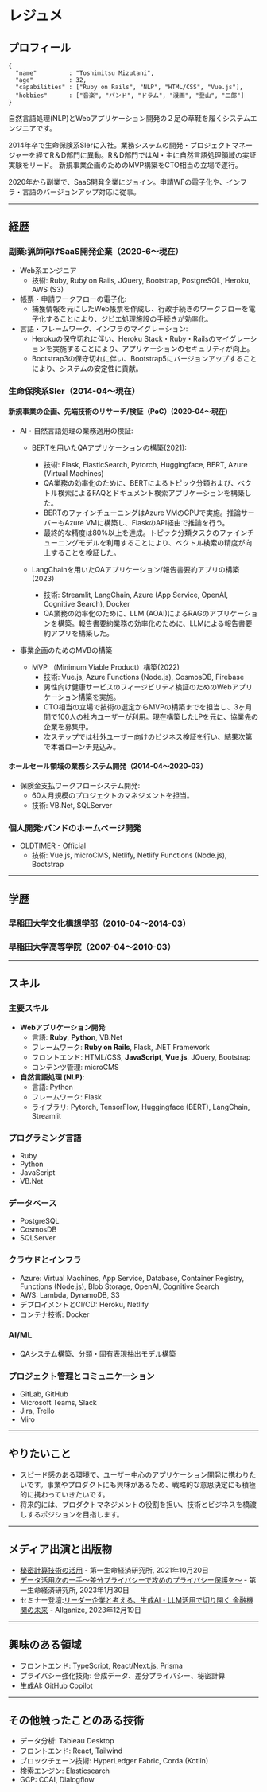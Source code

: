 # レジュメ

## プロフィール

```
{
  "name"         : "Toshimitsu Mizutani",
  "age"          : 32,
  "capabilities" : ["Ruby on Rails", "NLP", "HTML/CSS", "Vue.js"],
  "hobbies"      : ["音楽", "バンド", "ドラム", "漫画", "登山", "二郎"]
}
```

自然言語処理(NLP)とWebアプリケーション開発の２足の草鞋を履くシステムエンジニアです。

2014年卒で生命保険系SIerに入社。業務システムの開発・プロジェクトマネージャーを経てR＆D部門に異動。R＆D部門ではAI・主に自然言語処理領域の実証実験をリード。
新規事業企画のためのMVP構築をCTO相当の立場で遂行。

2020年から副業で、SaaS開発企業にジョイン。申請WFの電子化や、インフラ・言語のバージョンアップ対応に従事。

---

## 経歴

### 副業:猟師向けSaaS開発企業（2020-6〜現在）
- Web系エンジニア
  - 技術: Ruby, Ruby on Rails, JQuery, Bootstrap, PostgreSQL, Heroku, AWS (S3)
- 帳票・申請ワークフローの電子化:
  - 捕獲情報を元にしたWeb帳票を作成し、行政手続きのワークフローを電子化することにより、ジビエ処理施設の手続きが効率化。
- 言語・フレームワーク、インフラのマイグレーション:
  - Herokuの保守切れに伴い、Heroku Stack・Ruby・Railsのマイグレーションを実施することにより、アプリケーションのセキュリティが向上。
  - Bootstrap3の保守切れに伴い、Bootstrap5にバージョンアップすることにより、システムの安定性に貢献。
      
### 生命保険系SIer（2014-04〜現在）
#### 新規事業の企画、先端技術のリサーチ/検証（PoC）(2020-04〜現在) 
  - AI・自然言語処理の業務適用の検証:
    - BERTを用いたQAアプリケーションの構築(2021):
      - 技術: Flask, ElasticSearch, Pytorch, Huggingface, BERT, Azure (Virtual Machines)
      - QA業務の効率化のために、BERTによるトピック分類および、ベクトル検索によるFAQとドキュメント検索アプリケーションを構築した。
      - BERTのファインチューニングはAzure VMのGPUで実施。推論サーバーもAzure VMに構築し、FlaskのAPI経由で推論を行う。
      - 最終的な精度は80%以上を達成。トピック分類タスクのファインチューニングモデルを利用することにより、ベクトル検索の精度が向上することを検証した。
  
    - LangChainを用いたQAアプリケーション/報告書要約アプリの構築(2023)
      - 技術: Streamlit, LangChain, Azure (App Service, OpenAI, Cognitive Search), Docker
      - QA業務の効率化のために、LLM (AOAI)によるRAGのアプリケーションを構築。報告書要約業務の効率化のために、LLMによる報告書要約アプリを構築した。

  - 事業企画のためのMVBの構築
    - MVP （Minimum Viable Product）構築(2022)
      - 技術: Vue.js, Azure Functions (Node.js), CosmosDB, Firebase
      - 男性向け健康サービスのフィージビリティ検証のためのWebアプリケーション構築を実施。
      - CTO相当の立場で技術の選定からMVPの構築までを担当し、3ヶ月間で100人の社内ユーザーが利用。現在構築したLPを元に、協業先の企業を募集中。
      - 次ステップでは社外ユーザー向けのビジネス検証を行い、結果次第で本番ローンチ見込み。

#### ホールセール領域の業務システム開発（2014-04〜2020-03）
  - 保険金支払ワークフローシステム開発:
    - 60人月規模のプロジェクトのマネジメントを担当。
    - 技術: VB.Net, SQLServer
   
### 個人開発:バンドのホームページ開発
- [OLDTIMER - Official](https://oldtimer-official.netlify.app/)
  - 技術: Vue.js, microCMS, Netlify, Netlify Functions (Node.js), Bootstrap

---

## 学歴

### 早稲田大学文化構想学部（2010-04〜2014-03）
### 早稲田大学高等学院（2007-04〜2010-03）

---

## スキル

### 主要スキル
- **Webアプリケーション開発**:
  - 言語: **Ruby**, **Python**, VB.Net
  - フレームワーク: **Ruby on Rails**, Flask, .NET Framework
  - フロントエンド: HTML/CSS, **JavaScript**, **Vue.js**, JQuery, Bootstrap
  - コンテンツ管理: microCMS
- **自然言語処理 (NLP)**:
  - 言語: Python
  - フレームワーク: Flask
  - ライブラリ: Pytorch, TensorFlow, Huggingface (BERT), LangChain, Streamlit

### プログラミング言語
- Ruby
- Python
- JavaScript
- VB.Net

### データベース
- PostgreSQL
- CosmosDB
- SQLServer

### クラウドとインフラ
- Azure: Virtual Machines, App Service, Database, Container Registry, Functions (Node.js), Blob Storage, OpenAI, Cognitive Search
- AWS: Lambda, DynamoDB, S3
- デプロイメントとCI/CD: Heroku, Netlify
- コンテナ技術: Docker

### AI/ML
- QAシステム構築、分類・固有表現抽出モデル構築

### プロジェクト管理とコミュニケーション
- GitLab, GitHub
- Microsoft Teams, Slack
- Jira, Trello
- Miro

---

## やりたいこと
- スピード感のある環境で、ユーザー中心のアプリケーション開発に携わりたいです。事業やプロダクトにも興味があるため、戦略的な意思決定にも積極的に携わっていきたいです。
- 将来的には、プロダクトマネジメントの役割を担い、技術とビジネスを橋渡しするポジションを目指します。

---

## メディア出演と出版物
- [秘密計算技術の活用](https://www.dlri.co.jp/report/ld/174276.html) - 第一生命経済研究所, 2021年10月20日
- [データ活用次の一手～差分プライバシーで攻めのプライバシー保護を～](https://www.dlri.co.jp/report/ld/232558.html) - 第一生命経済研究所, 2023年1月30日
- セミナー登壇:[リーダー企業と考える、生成AI・LLM活用で切り開く 金融機関の未来](https://www.allganize.ai/ja/events/20231219) - Allganize, 2023年12月19日

---

## 興味のある領域
- フロントエンド: TypeScript, React/Next.js, Prisma
- プライバシー強化技術: 合成データ、差分プライバシー、秘密計算
- 生成AI: GitHub Copilot

---

## その他触ったことのある技術
- データ分析: Tableau Desktop
- フロントエンド: React, Tailwind
- ブロックチェーン技術: HyperLedger Fabric, Corda (Kotlin)
- 検索エンジン: Elasticsearch
- GCP: CCAI, Dialogflow
